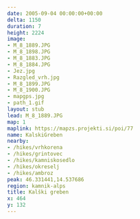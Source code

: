```yaml
---
date: 2005-09-04 00:00:00+00:00
delta: 1150
duration: 7
height: 2224
image:
- M_8_1889.JPG
- M_8_1898.JPG
- M_8_1883.JPG
- M_8_1884.JPG
- Jez.jpg
- Razgled_vrh.jpg
- M_8_1899.JPG
- M_8_1900.JPG
- mapgps.jpg
- path_1.gif
layout: stub
lead: M_8_1889.JPG
map: 1
maplink: https://mapzs.projekti.si/poi/77
name: KalskiGreben
nearby:
- /hikes/vrhkorena
- /hikes/grintovec
- /hikes/kamniskosedlo
- /hikes/okreselj
- /hikes/ambroz
peak: 46.331441,14.537686
region: kamnik-alps
title: Kalški greben
x: 464
y: 132
---
```

